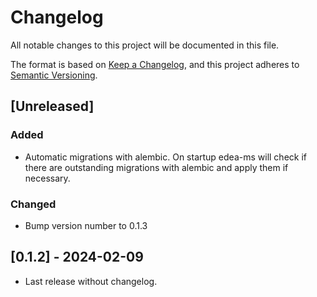 # Changelog

All notable changes to this project will be documented in this file.

The format is based on [Keep a Changelog](https://keepachangelog.com/en/1.1.0/),
and this project adheres to [Semantic Versioning](https://semver.org/spec/v2.0.0.html).

## [Unreleased]

### Added

- Automatic migrations with alembic. On startup edea-ms will check if there are outstanding migrations with alembic and
  apply them if necessary.

### Changed

- Bump version number to 0.1.3

## [0.1.2] - 2024-02-09

- Last release without changelog.
